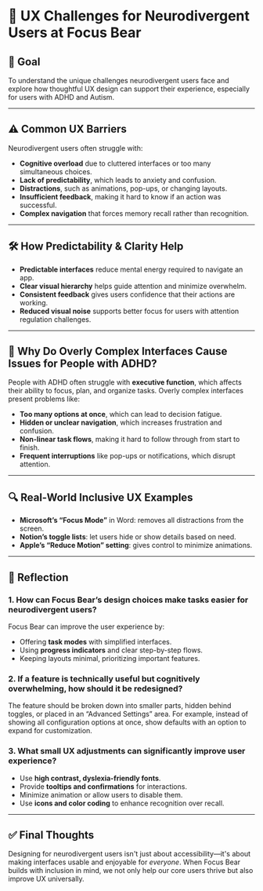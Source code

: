 # 🧠 UX Challenges for Neurodivergent Users at Focus Bear

## 🎯 Goal
To understand the unique challenges neurodivergent users face and explore how thoughtful UX design can support their experience, especially for users with ADHD and Autism.

---

## ⚠️ Common UX Barriers

Neurodivergent users often struggle with:
- **Cognitive overload** due to cluttered interfaces or too many simultaneous choices.
- **Lack of predictability**, which leads to anxiety and confusion.
- **Distractions**, such as animations, pop-ups, or changing layouts.
- **Insufficient feedback**, making it hard to know if an action was successful.
- **Complex navigation** that forces memory recall rather than recognition.

---

## 🛠 How Predictability & Clarity Help

- **Predictable interfaces** reduce mental energy required to navigate an app.
- **Clear visual hierarchy** helps guide attention and minimize overwhelm.
- **Consistent feedback** gives users confidence that their actions are working.
- **Reduced visual noise** supports better focus for users with attention regulation challenges.

---

## 🤯 Why Do Overly Complex Interfaces Cause Issues for People with ADHD?

People with ADHD often struggle with **executive function**, which affects their ability to focus, plan, and organize tasks. Overly complex interfaces present problems like:

- **Too many options at once**, which can lead to decision fatigue.
- **Hidden or unclear navigation**, which increases frustration and confusion.
- **Non-linear task flows**, making it hard to follow through from start to finish.
- **Frequent interruptions** like pop-ups or notifications, which disrupt attention.

---

## 🔍 Real-World Inclusive UX Examples

- **Microsoft’s “Focus Mode”** in Word: removes all distractions from the screen.
- **Notion’s toggle lists**: let users hide or show details based on need.
- **Apple’s “Reduce Motion” setting**: gives control to minimize animations.

---

## 📝 Reflection

### 1. How can Focus Bear’s design choices make tasks easier for neurodivergent users?
Focus Bear can improve the user experience by:
- Offering **task modes** with simplified interfaces.
- Using **progress indicators** and clear step-by-step flows.
- Keeping layouts minimal, prioritizing important features.

### 2. If a feature is technically useful but cognitively overwhelming, how should it be redesigned?
The feature should be broken down into smaller parts, hidden behind toggles, or placed in an “Advanced Settings” area. For example, instead of showing all configuration options at once, show defaults with an option to expand for customization.

### 3. What small UX adjustments can significantly improve user experience?
- Use **high contrast, dyslexia-friendly fonts**.
- Provide **tooltips and confirmations** for interactions.
- Minimize animation or allow users to disable them.
- Use **icons and color coding** to enhance recognition over recall.

---

## ✅ Final Thoughts

Designing for neurodivergent users isn't just about accessibility—it's about making interfaces usable and enjoyable for *everyone*. When Focus Bear builds with inclusion in mind, we not only help our core users thrive but also improve UX universally.


